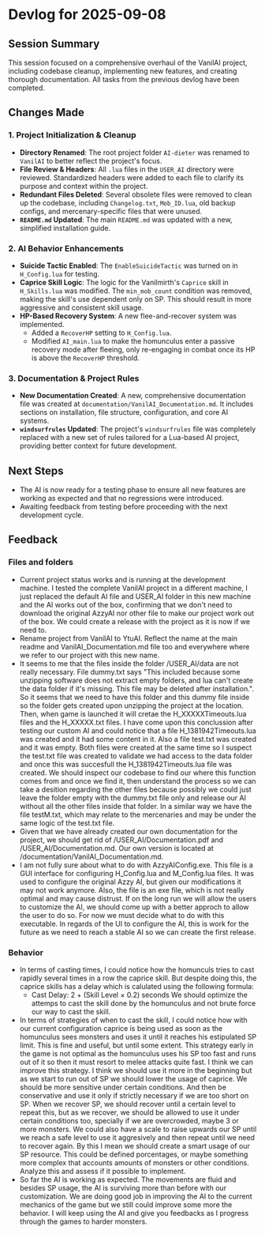 # Devlog for 2025-09-08

## Session Summary

This session focused on a comprehensive overhaul of the VanilAI project, including codebase cleanup, implementing new features, and creating thorough documentation. All tasks from the previous devlog have been completed.

## Changes Made

### 1. Project Initialization & Cleanup

-   **Directory Renamed**: The root project folder `AI-dieter` was renamed to `VanilAI` to better reflect the project's focus.
-   **File Review & Headers**: All `.lua` files in the `USER_AI` directory were reviewed. Standardized headers were added to each file to clarify its purpose and context within the project.
-   **Redundant Files Deleted**: Several obsolete files were removed to clean up the codebase, including `Changelog.txt`, `Mob_ID.lua`, old backup configs, and mercenary-specific files that were unused.
-   **`README.md` Updated**: The main `README.md` was updated with a new, simplified installation guide.

### 2. AI Behavior Enhancements

-   **Suicide Tactic Enabled**: The `EnableSuicideTactic` was turned on in `H_Config.lua` for testing.
-   **Caprice Skill Logic**: The logic for the Vanilmirth's `Caprice` skill in `H_Skills.lua` was modified. The `min_mob_count` condition was removed, making the skill's use dependent only on SP. This should result in more aggressive and consistent skill usage.
-   **HP-Based Recovery System**: A new flee-and-recover system was implemented.
    -   Added a `RecoverHP` setting to `H_Config.lua`.
    -   Modified `AI_main.lua` to make the homunculus enter a passive recovery mode after fleeing, only re-engaging in combat once its HP is above the `RecoverHP` threshold.

### 3. Documentation & Project Rules

-   **New Documentation Created**: A new, comprehensive documentation file was created at `documentation/VanilAI_Documentation.md`. It includes sections on installation, file structure, configuration, and core AI systems.
-   **`windsurfrules` Updated**: The project's `windsurfrules` file was completely replaced with a new set of rules tailored for a Lua-based AI project, providing better context for future development.

## Next Steps

-   The AI is now ready for a testing phase to ensure all new features are working as expected and that no regressions were introduced.
-   Awaiting feedback from testing before proceeding with the next development cycle.

## Feedback

### Files and folders

- Current project status works and is running at the development machine. I tested the complete VanilAI project in a different machine, I just replaced the default AI file and USER_AI folder in this new machine and the AI works out of the box, confirming that we don't need to download the original AzzyAI nor other file to make our project work out of the box. We could create a release with the project as it is now if we need to.
- Rename project from VanilAI to YtuAI. Reflect the name at the main readme and VanilAI_Documentation.md file too and everywhere where we refer to our project with this new name.
- It seems to me that the files inside the folder /USER_AI/data are not really necessary. File dummy.txt says "This included because some unzipping software does not extract empty folders, and lua can't create the data folder if it's missing. This file may be deleted after installation.". So it seems that we need to have this folder and this dummy file inside so the folder gets created upon unzipping the project at the location. Then, when game is launched it will cretae the H_XXXXXTimeouts.lua files and the H_XXXXX.txt files. I have come upon this conclussion after testing our custom AI and could notice that a file H_1381942Timeouts.lua was created and it had some content in it. Also a file test.txt was created and it was empty. Both files were created at the same time so I suspect the test.txt file was created to validate we had access to the data folder and once this was succesfull the H_1381942Timeouts.lua file was created. We should inspect our codebase to find our where this function comes from and once we find it, then understand the process so we can take a desition regarding the other files because possibly we could just leave the folder empty with the dummy.txt file only and release our AI without all the other files inside that folder. In a similar way we have the file testM.txt, which may relate to the mercenaries and may be under the same logic of the test.txt file.
- Given that we have already created our own documentation for the project, we should get rid of /USER_AI/Documentation.pdf and /USER_AI/Documentation.md. Our own version is located at /documentation/VanilAI_Documentation.md.
- I am not fully sure about what to do with AzzyAIConfig.exe. This file is a GUI interface for configuring H_Config.lua and M_Config.lua files. It was used to configure the original Azzy AI, but given our modifications it may not work anymore. Also, the file is an exe file, which is not really optimal and may cause distrust. If on the long run we will allow the users to customize the AI, we should come up with a better approch to allow the user to do so. For now we must decide what to do with this executable. In regards of the UI to configure the AI, this is work for the future as we need to reach a stable AI so we can create the first release.


### Behavior

- In terms of casting times, I could notice how the homunculs tries to cast rapidly several times in a row the caprice skill. But despite doing this, the caprice skills has a delay which is calulated using the following formula:
    - Cast Delay: 2 + (Skill Level × 0.2) seconds
  We should optimize the attemps to cast the skill done by the homunculus and not brute force our way to cast the skill.
- In terms of strategies of when to cast the skill, I could notice how with our current configuration caprice is being used as soon as the homunculus sees monsters and uses it until it reaches his estipulated SP limit. This is fine and useful, but until some extent. This strategy early in the game is not optimal as the homunculus uses his SP too fast and runs out of it so then it must resort to melee attacks quite fast. I think we can improve this strategy. I think we should use it more in the beginning but as we start to run out of SP we should lower the usage of caprice. We should be more sensitive under certain conditions. And then be conservative and use it only if strictly necessary if we are too short on SP. When we recover SP, we should recover until a certain level to repeat this, but as we recover, we should be allowed to use it under certain conditions too, specially if we are overcrowded, maybe 3 or more monsters. We could also have a scale to raise upwards our SP until we reach a safe level to use it aggresively and then repeat until we need to recover again. By this I mean we should create a smart usage of our SP resource. This could be defined porcentages, or maybe something more complex that accounts amounts of monsters or other conditions. Analyze this and assess if it possible to implement.
- So far the AI is working as expected. The movements are fluid and besides SP usage, the AI is surviving more than before with our customization. We are doing good job in improving the AI to the current mechanics of the game but we still could improve some more the behavior. I will keep using the AI and give you feedbacks as I progress through the games to harder monsters.
